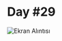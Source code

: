 # Day #29

![Ekran Alıntısı](https://user-images.githubusercontent.com/30186772/69857138-4c285380-12a0-11ea-8af2-e0394fd499b1.PNG)

